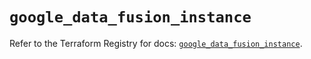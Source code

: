 # `google_data_fusion_instance`

Refer to the Terraform Registry for docs: [`google_data_fusion_instance`](https://registry.terraform.io/providers/hashicorp/google/5.39.1/docs/resources/data_fusion_instance).
